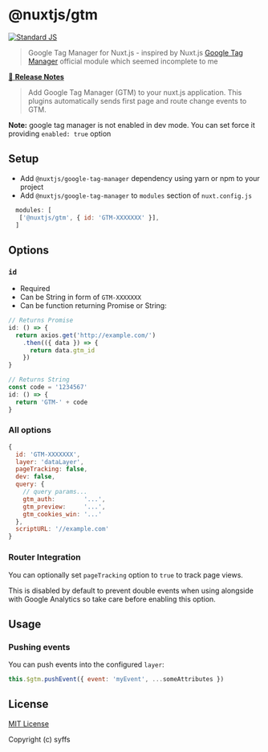 # @nuxtjs/gtm

<!--[![npm downloads][npm-downloads-src]][npm-downloads-href]
[![npm version][npm-version-src]][npm-version-href]
[![Circle CI][circle-ci-src]][circle-ci-href]
[![Codecov][codecov-src]][codecov-href]
[![Dependencies][david-dm-src]][david-dm-href]-->
[![Standard JS][standard-js-src]][standard-js-href]

> Google Tag Manager for Nuxt.js - inspired by Nuxt.js [Google Tag Manager](https://github.com/nuxt-community/modules/tree/master/packages/google-tag-manager) official module which seemed incomplete to me

[📖 **Release Notes**](./CHANGELOG.md)

> Add Google Tag Manager (GTM) to your nuxt.js application.
This plugins automatically sends first page and route change events to GTM.

**Note:** google tag manager is not enabled in dev mode.
You can set force it providing `enabled: true` option

## Setup
- Add `@nuxtjs/google-tag-manager` dependency using yarn or npm to your project
- Add `@nuxtjs/google-tag-manager` to `modules` section of `nuxt.config.js`
```js
  modules: [
   ['@nuxtjs/gtm', { id: 'GTM-XXXXXXX' }],
  ]
```

## Options

### `id`
- Required
- Can be String in form of `GTM-XXXXXXX`
- Can be function returning Promise or String:
```js
// Returns Promise
id: () => {
  return axios.get('http://example.com/')
    .then(({ data }) => {
      return data.gtm_id
    })
}

// Returns String
const code = '1234567'
id: () => {
  return 'GTM-' + code
}
```

### All options
```js
{
  id: 'GTM-XXXXXXX',
  layer: 'dataLayer',
  pageTracking: false,
  dev: false,
  query: {
    // query params...
    gtm_auth:        '...',
    gtm_preview:     '...',
    gtm_cookies_win: '...'
  },
  scriptURL: '//example.com'
}
```

### Router Integration

You can optionally set `pageTracking` option to `true` to track page views. 

This is disabled by default to prevent double events when using alongside with Google Analytics so take care before enabling this option.

## Usage

### Pushing events

You can push events into the configured `layer`:
```js
this.$gtm.pushEvent({ event: 'myEvent', ...someAttributes })
```


## License

[MIT License](./LICENSE)

Copyright (c) syffs

<!-- Badges -->
[npm-version-src]: https://img.shields.io/npm/v/@nuxtjs/gtm/latest.svg?style=flat-square
[npm-version-href]: https://npmjs.com/package/@nuxtjs/gtm

[npm-downloads-src]: https://img.shields.io/npm/dt/@nuxtjs/gtm.svg?style=flat-square
[npm-downloads-href]: https://npmjs.com/package/@nuxtjs/gtm

[circle-ci-src]: https://img.shields.io/circleci/project/github/https://github.com/syffs/nuxt-gtm.svg?style=flat-square
[circle-ci-href]: https://circleci.com/gh/https://github.com/syffs/nuxt-gtm

[codecov-src]: https://img.shields.io/codecov/c/github/https://github.com/syffs/nuxt-gtm.svg?style=flat-square
[codecov-href]: https://codecov.io/gh/https://github.com/syffs/nuxt-gtm

[david-dm-src]: https://david-dm.org/https://github.com/syffs/nuxt-gtm/status.svg?style=flat-square
[david-dm-href]: https://david-dm.org/https://github.com/syffs/nuxt-gtm

[standard-js-src]: https://img.shields.io/badge/code_style-standard-brightgreen.svg?style=flat-square
[standard-js-href]: https://standardjs.com
